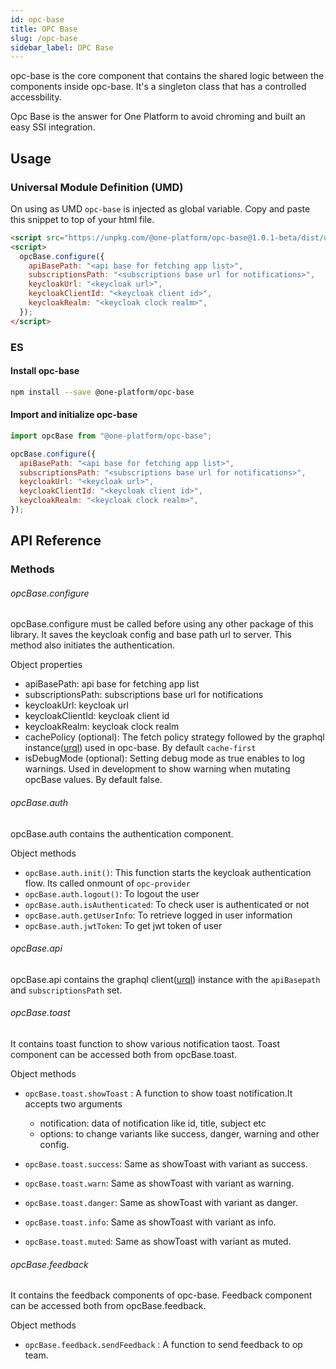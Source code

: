 ```yaml
---
id: opc-base
title: OPC Base
slug: /opc-base
sidebar_label: OPC Base
---
```


opc-base is the core component that contains the shared logic between the components inside opc-base. It's a singleton class that has a controlled accessbility.

Opc Base is the answer for One Platform to avoid chroming and built an easy SSI integration.

## Usage

### Universal Module Definition (UMD)

On using as UMD `opc-base` is injected as global variable. Copy and paste this snippet to top of your html file.

```html
<script src="https://unpkg.com/@one-platform/opc-base@1.0.1-beta/dist/umd/opc-base.js"></script>
<script>
  opcBase.configure({
    apiBasePath: "<api base for fetching app list>",
    subscriptionsPath: "<subscriptions base url for notifications>",
    keycloakUrl: "<keycloak url>",
    keycloakClientId: "<keycloak client id>",
    keycloakRealm: "<keycloak clock realm>",
  });
</script>
```

### ES

#### Install opc-base

```sh
npm install --save @one-platform/opc-base
```

#### Import and initialize opc-base

```js
import opcBase from "@one-platform/opc-base";

opcBase.configure({
  apiBasePath: "<api base for fetching app list>",
  subscriptionsPath: "<subscriptions base url for notifications>",
  keycloakUrl: "<keycloak url>",
  keycloakClientId: "<keycloak client id>",
  keycloakRealm: "<keycloak clock realm>",
});
```

## API Reference

### Methods

###### opcBase.configure

opcBase.configure must be called before using any other package of this library. It saves the keycloak config and base path url to server. This method also initiates the authentication.

Object properties

- apiBasePath: api base for fetching app list
- subscriptionsPath: subscriptions base url for notifications
- keycloakUrl: keycloak url
- keycloakClientId: keycloak client id
- keycloakRealm: keycloak clock realm
- cachePolicy (optional): The fetch policy strategy followed by the graphql instance([urql](https://formidable.com/open-source/urql/)) used in opc-base. By default `cache-first`
- isDebugMode (optional): Setting debug mode as true enables to log warnings. Used in development to show warning when mutating opcBase values. By default false.

###### opcBase.auth

opcBase.auth contains the authentication component.

Object methods

- `opcBase.auth.init()`: This function starts the keycloak authentication flow. Its called onmount of `opc-provider`
- `opcBase.auth.logout()`: To logout the user
- `opcBase.auth.isAuthenticated`: To check user is authenticated or not
- `opcBase.auth.getUserInfo`: To retrieve logged in user information
- `opcBase.auth.jwtToken`: To get jwt token of user

###### opcBase.api

opcBase.api contains the graphql client([urql](https://formidable.com/open-source/urql/)) instance with the `apiBasepath` and `subscriptionsPath` set.

###### opcBase.toast

It contains toast function to show various notification taost. Toast component can be accessed both from opcBase.toast.

Object methods

- `opcBase.toast.showToast` : A function to show toast notification.It accepts two arguments

  - notification: data of notification like id, title, subject etc
  - options: to change variants like success, danger, warning and other config.

- `opcBase.toast.success`: Same as showToast with variant as success.
- `opcBase.toast.warn`: Same as showToast with variant as warning.
- `opcBase.toast.danger`: Same as showToast with variant as danger.
- `opcBase.toast.info`: Same as showToast with variant as info.
- `opcBase.toast.muted`: Same as showToast with variant as muted.

###### opcBase.feedback

It contains the feedback components of opc-base. Feedback component can be accessed both from opcBase.feedback.

Object methods

- `opcBase.feedback.sendFeedback` : A function to send feedback to op team.
